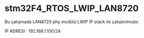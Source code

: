 # stm32F4_RTOS_LWIP_LAN8720
Bu çalışmada LAN8720 phy modülü LWIP IP stack ile çalıştırılmıştır.

IP ADRESI : 192.168.1.100/24

